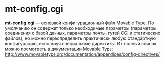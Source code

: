 # mt-config.cgi

**mt-config.cgi** — основной конфигурационный файл Movable Type. По умолчанию он содержит только необходимые параметры (параметры соединения с базой данных, параметры почты, путей CGI и статических файлов), но можно переопределить практически любую стандартную конфигурацию, используя специальные директивы. Их полный список можно посмотреть в документации Movable Type:
http://www.movabletype.org/documentation/appendices/config-directives/


